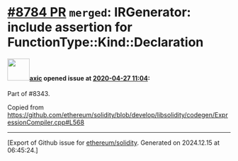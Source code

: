# [\#8784 PR](https://github.com/ethereum/solidity/pull/8784) `merged`: IRGenerator: include assertion for FunctionType::Kind::Declaration

#### <img src="https://avatars.githubusercontent.com/u/20340?v=4" width="50">[axic](https://github.com/axic) opened issue at [2020-04-27 11:04](https://github.com/ethereum/solidity/pull/8784):

Part of #8343.

Copied from https://github.com/ethereum/solidity/blob/develop/libsolidity/codegen/ExpressionCompiler.cpp#L568




-------------------------------------------------------------------------------



[Export of Github issue for [ethereum/solidity](https://github.com/ethereum/solidity). Generated on 2024.12.15 at 06:45:24.]
